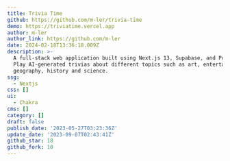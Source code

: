 ```yaml
---
title: Trivia Time
github: https://github.com/m-ler/trivia-time
demo: https://triviatime.vercel.app
author: m-ler
author_link: https://github.com/m-ler
date: 2024-02-18T13:36:18.009Z
description: >-
  A full-stack web application built using Next.js 13, Supabase, and Prisma.
  Play AI-generated trivias about different topics such as art, entertainment,
  geography, history and science.
ssg:
  - Nextjs
css: []
ui:
  - Chakra
cms: []
category: []
draft: false
publish_date: '2023-05-27T03:23:36Z'
update_date: '2023-09-07T02:43:41Z'
github_star: 18
github_fork: 10
---
```

